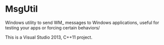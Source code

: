 MsgUtil
====
Windows utility to send WM_ messages to Windows applications,
useful for testing your apps or forcing certain behaviors/

This is a Visual Studio 2013, C++11 project.
